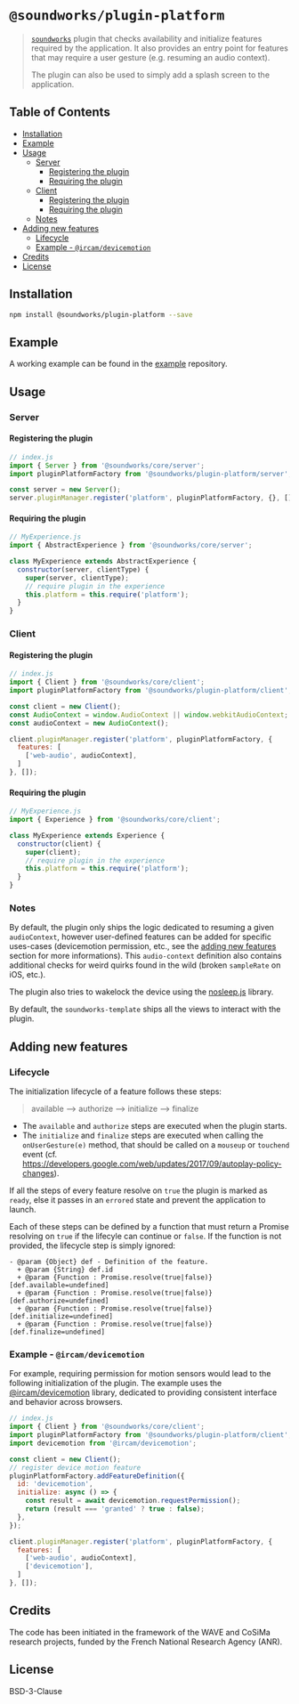 # `@soundworks/plugin-platform`

> [`soundworks`](https://github.com/collective-soundworks/soundworks) plugin that checks availability and initialize features required by the application. It also provides an entry point for features that may require a user gesture (e.g. resuming an audio context).
>
> The plugin can also be used to simply add a splash screen to the application.

## Table of Contents

<!-- toc -->

- [Installation](#installation)
- [Example](#example)
- [Usage](#usage)
  * [Server](#server)
    + [Registering the plugin](#registering-the-plugin)
    + [Requiring the plugin](#requiring-the-plugin)
  * [Client](#client)
    + [Registering the plugin](#registering-the-plugin-1)
    + [Requiring the plugin](#requiring-the-plugin-1)
  * [Notes](#notes)
- [Adding new features](#adding-new-features)
  * [Lifecycle](#lifecycle)
  * [Example - `@ircam/devicemotion`](#example---ircamdevicemotion)
- [Credits](#credits)
- [License](#license)

<!-- tocstop -->

## Installation

```sh
npm install @soundworks/plugin-platform --save
```

## Example

A working example can be found in the [example](https://github.com/collective-soundworks/soundworks-examples) repository.

## Usage

### Server

#### Registering the plugin

```js
// index.js
import { Server } from '@soundworks/core/server';
import pluginPlatformFactory from '@soundworks/plugin-platform/server';

const server = new Server();
server.pluginManager.register('platform', pluginPlatformFactory, {}, []);
```

#### Requiring the plugin

```js
// MyExperience.js
import { AbstractExperience } from '@soundworks/core/server';

class MyExperience extends AbstractExperience {
  constructor(server, clientType) {
    super(server, clientType);
    // require plugin in the experience
    this.platform = this.require('platform');
  }
}
```

### Client

#### Registering the plugin

```js
// index.js
import { Client } from '@soundworks/core/client';
import pluginPlatformFactory from '@soundworks/plugin-platform/client';

const client = new Client();
const AudioContext = window.AudioContext || window.webkitAudioContext;
const audioContext = new AudioContext();

client.pluginManager.register('platform', pluginPlatformFactory, {
  features: [
    ['web-audio', audioContext],
  ]
}, []);
```

#### Requiring the plugin

```js
// MyExperience.js
import { Experience } from '@soundworks/core/client';

class MyExperience extends Experience {
  constructor(client) {
    super(client);
    // require plugin in the experience
    this.platform = this.require('platform');
  }
}
```

### Notes

By default, the plugin only ships the logic dedicated to resuming a given `audioContext`, however user-defined features can be added for specific uses-cases (devicemotion permission, etc., see the [adding new features](#adding-new-features) section for more informations). This `audio-context` definition also contains additional checks for weird quirks found in the wild (broken `sampleRate` on iOS, etc.).

The plugin also tries to wakelock the device using the [nosleep.js](https://github.com/richtr/NoSleep.js/) library.

By default, the `soundworks-template` ships all the views to interact with the plugin.

## Adding new features

### Lifecycle

The initialization lifecycle of a feature follows these steps:

> available --> authorize --> initialize --> finalize

- The `available` and `authorize` steps are executed when the plugin starts.
- The `initialize` and `finalize` steps are executed when calling the `onUserGesture(e)` method, that should be called on a `mouseup` or `touchend` event (cf. https://developers.google.com/web/updates/2017/09/autoplay-policy-changes).

If all the steps of every feature resolve on `true` the plugin is marked as `ready`, else it passes in an `errored` state and prevent the application to launch.

Each of these steps can be defined by a function that must return a Promise resolving on `true` if the lifecyle can continue or `false`. If the function is not provided, the lifecycle step is simply ignored:

```
- @param {Object} def - Definition of the feature.
  + @param {String} def.id
  + @param {Function : Promise.resolve(true|false)} [def.available=undefined]
  + @param {Function : Promise.resolve(true|false)} [def.authorize=undefined]
  + @param {Function : Promise.resolve(true|false)} [def.initialize=undefined]
  + @param {Function : Promise.resolve(true|false)} [def.finalize=undefined]
```

### Example - `@ircam/devicemotion`

For example, requiring permission for motion sensors would lead to the following initialization of the plugin. The example uses the [@ircam/devicemotion](https://github.com/ircam-jstools/devicemotion) library, dedicated to providing consistent interface and behavior across browsers.

```js
// index.js
import { Client } from '@soundworks/core/client';
import pluginPlatformFactory from '@soundworks/plugin-platform/client';
import devicemotion from '@ircam/devicemotion';

const client = new Client();
// register device motion feature
pluginPlatformFactory.addFeatureDefinition({
  id: 'devicemotion',
  initialize: async () => {
    const result = await devicemotion.requestPermission();
    return (result === 'granted' ? true : false);
  },
});

client.pluginManager.register('platform', pluginPlatformFactory, {
  features: [
    ['web-audio', audioContext],
    ['devicemotion'],
  ]
}, []);
```

## Credits

The code has been initiated in the framework of the WAVE and CoSiMa research projects, funded by the French National Research Agency (ANR).

## License

BSD-3-Clause
